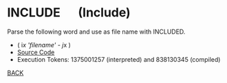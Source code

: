 # INCLUDE &emsp; (Include)
Parse the following word and use as file name with INCLUDED.
* ( i*x 'filename' - j*x )
* [Source Code](../words/file_ext/Include.cs)
* Execution Tokens: 1375001257 (interpreted) and 838130345 (compiled)


[BACK](builtins.md#Include)
